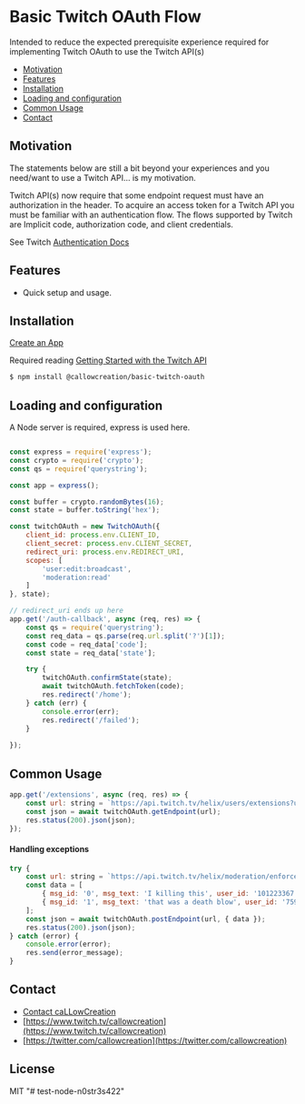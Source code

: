 Basic Twitch OAuth Flow
=======================

Intended to reduce the expected prerequisite experience required for implementing Twitch OAuth to use the Twitch API(s)

<!-- TOC -->

- [Motivation](#motivation)
- [Features](#features)
- [Installation](#installation)
- [Loading and configuration](#loading-and-configuration)
- [Common Usage](#common-usage)
- [Contact](#contact)

<!-- /TOC -->

## Motivation

The statements below are still a bit beyond your experiences and you need/want to use a Twitch API… is my motivation.

Twitch API(s) now require that some endpoint request must have an authorization in the header.  To acquire an access token for a Twitch API you must be familiar with an authentication flow.  The flows supported by Twitch are Implicit code, authorization code, and client credentials.


See Twitch [Authentication Docs](https://dev.twitch.tv/docs/authentication)

## Features

- Quick setup and usage.

## Installation
[Create an App](https://dev.twitch.tv/console/apps)

Required reading [Getting Started with the Twitch API](https://dev.twitch.tv/docs/api)

```sh
$ npm install @callowcreation/basic-twitch-oauth
```

## Loading and configuration
A Node server is required, express is used here.

```js

const express = require('express');
const crypto = require('crypto');
const qs = require('querystring');

const app = express();

const buffer = crypto.randomBytes(16);
const state = buffer.toString('hex');

const twitchOAuth = new TwitchOAuth({
    client_id: process.env.CLIENT_ID,
    client_secret: process.env.CLIENT_SECRET,
    redirect_uri: process.env.REDIRECT_URI,
    scopes: [
        'user:edit:broadcast',
		'moderation:read'
    ]
}, state);

// redirect_uri ends up here
app.get('/auth-callback', async (req, res) => {
    const qs = require('querystring');
    const req_data = qs.parse(req.url.split('?')[1]);
    const code = req_data['code'];
    const state = req_data['state'];

	try {
		twitchOAuth.confirmState(state);
		await twitchOAuth.fetchToken(code);
		res.redirect('/home');
	} catch (err) {
		console.error(err);
		res.redirect('/failed');
	}
	
});

```

## Common Usage

```js
app.get('/extensions', async (req, res) => {
	const url: string = `https://api.twitch.tv/helix/users/extensions?user_id=${broadcaster_id}`;
	const json = await twitchOAuth.getEndpoint(url);
	res.status(200).json(json);
});
```

#### Handling exceptions

```js
try {
	const url: string = `https://api.twitch.tv/helix/moderation/enforcements/status?broadcaster_id=${broadcaster_id}`;
	const data = [
		{ msg_id: '0', msg_text: 'I killing this', user_id: '101223367' },
		{ msg_id: '1', msg_text: 'that was a death blow', user_id: '75987197' }
	];
	const json = await twitchOAuth.postEndpoint(url, { data });
	res.status(200).json(json);
} catch (error) {
	console.error(error); 
	res.send(error_message); 
}
```

## Contact
- [Contact caLLowCreation](http://callowcreation.com/home/contact-us/)
- [https://www.twitch.tv/callowcreation](https://www.twitch.tv/callowcreation)
- [https://twitter.com/callowcreation](https://twitter.com/callowcreation)

## License

MIT
"# test-node-n0str3s422" 
